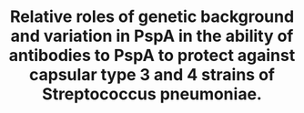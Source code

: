 ---
layout: page
title: " Relative roles of genetic background and variation in PspA in the ability of antibodies to PspA to protect against capsular type 3 and 4 strains of Streptococcus pneumoniae."
breadcrumb: true
categories:
    - publication
## publication related information
pub:
    authors: " Hazeline Roche, Bing Ren, Larry S. McDaniel, Anders Hakansson,  David E. Briles"
    journal: " Infection and immunity"
    date: 2003-08
    volume:  71
    pages:  4498--4505
    number:  8
    abstract: " Pneumococcal surface protein A (PspA) is able to elicit antibodies in mice and humans that can protect mice against fatal infection with Streptococcus pneumoniae. It has been observed that immunization with a single family 1 PspA can protect mice against infections with capsular type 3 or 6B strains expressing PspA family 1 or 2. However, several studies have shown that immunity to PspA is  less efficacious against several capsular type 4 strains than against strains of  capsular types 3, 6A, and 6B. To determine whether the greater difficulty in protecting against capsular type 4 strains resulted from differences in their PspAs or from differences in their genetic backgrounds, we performed protection experiments using four different challenge strains: a capsular type 3 strain expressing a family 1 PspA (WU2), a capsular type 4 strain expressing a family 2  PspA (TIGR4), and genetically engineered variants of WU2 and TIGR4 expressing each other's PspAs. Prior to infection, the mice were immunized with recombinant  family 1 or family 2 PspA. The results revealed that much of the difficulty in protecting against capsular type 4 strains was eliminated when mice were immunized with a homologous PspA of the same PspA family. However, regardless of  which PspA the strains expressed, those on the TIGR4 background were about twice  as hard to protect against as WU2 strains expressing the same PspA based on the efficacy rates seen in our experiments. These results point out the importance of including more than one PspA in any PspA vaccines developed for human use.,"
---